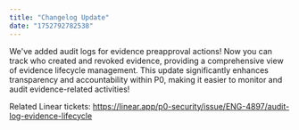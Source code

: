 ```yaml
---
title: "Changelog Update"
date: "1752792782538"
---
```


We've added audit logs for evidence preapproval actions! Now you can track who created and revoked evidence, providing a comprehensive view of evidence lifecycle management. This update significantly enhances transparency and accountability within P0, making it easier to monitor and audit evidence-related activities!



Related Linear tickets:
https://linear.app/p0-security/issue/ENG-4897/audit-log-evidence-lifecycle